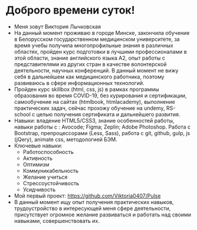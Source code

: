 # Доброго времени суток!
* Меня зовут Виктория Лычковская
* На данный момент проживаю в городе Минске, закончила обучение в Белорусском государственном медицинском университете, за время учебы получила многопрофильные знания в различных областях, пройден курс подготовки в лучшими профессионалами в этой области, знание английского языка А2, опыт работы с представителями из других стран в качестве волонтерской деятельности, научных конференций. В данный момент не вижу себя в дальнейшем как медицинского работника, поэтому развиваюсь в сфере информационных технологий.
* Пройден курс skillbox (html, css, js) в рамках программы образования во время COVID-19, без курирования и сертификации, самообучение на сайтах (htmlbook, htmlacademy), выполнение практических задач, сейчас прохожу обучение на undemy, RS-school с целью получения сертификата и дальнейшего развития.
* Навыки: владение HTML5/CSS3, знание особенностей работы, навыки работы с : Avocode; Figma; Zeplin; Adobe Photoshop. Работа с Bootstrap, препроцессорами (Less, Sass), работа с git, github, gulp, js (jQery), animate css, методологией БЭМ.
* Ключевые навыки:
  * Работоспособность
  * Активность
  * Оптимизм
  * Коммуникабельность
  * Желание учиться
  * Стрессоустойчивость
  * Усидчивость
* Мой первый проект: https://github.com/Viktoria0407/Pulse
* В данный момент ищу опыт получения практических навыков, трудоустройство в интересующей меня сфере деятельности, присутствует огромное желание развиваться и работать над своими навыками, совершенствовать их. 
